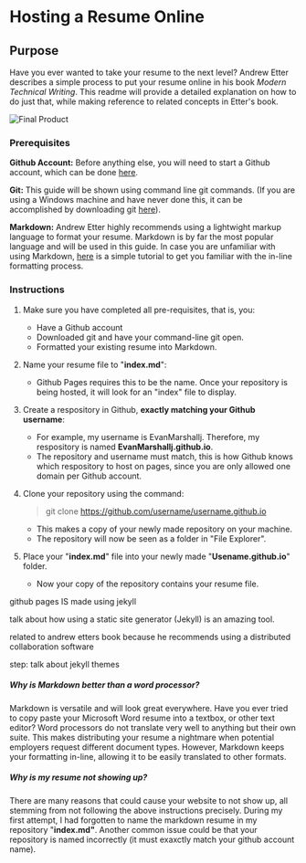 # Hosting a Resume Online

## Purpose 
Have you ever wanted to take your resume to the next level? Andrew Etter describes a simple process to put your resume online in his book *Modern Technical Writing*. This readme will provide a detailed explanation on how to do just that, while making reference to related concepts in Etter's book.

![Final Product](https://media.giphy.com/media/XIrTo38GTZjMNAKCe5/giphy.gif)

### Prerequisites
**Github Account:** Before anything else, you will need to start a Github account, which can be done [here](https://github.com/).

**Git:** This guide will be shown using command line git commands. (If you are using a Windows machine and have never done this, it can be accomplished by downloading git [here](https://git-scm.com/downloads)).

**Markdown:** Andrew Etter highly recommends using a lightwight markup language to format your resume. Markdown is by far the most popular language and will be used in this guide. In case you are unfamiliar with using Markdown, [here](https://www.markdowntutorial.com/) is a simple tutorial to get you familiar with the in-line formatting process.

### Instructions
1. Make sure you have completed all pre-requisites, that is, you:
	* Have a Github account
	* Downloaded git and have your command-line git open.
	* Formatted your existing resume into Markdown.

2. Name your resume file to "**index.md**":
	* Github Pages requires this to be the name. Once your repository is being hosted, it will look for an "index" file to display.

3. Create a respository in Github, **exactly matching your Github username**:
	* For example, my username is EvanMarshallj. Therefore, my respository is named **EvanMarshallj.github.io**.
	* The repository and username must match, this is how Github knows which respository to host on pages, since you are only allowed one domain per Github account.

4. Clone your repository using the command:
	> git clone https://github.com/username/username.github.io
	* This makes a copy of your newly made repository on your machine.
	* The repository will now be seen as a folder in "File Explorer".

5. Place your "**index.md**" file into your newly made "**Usename.github.io**" folder.
	* Now your copy of the repository contains your resume file.

github pages IS made using jekyll

talk about how using a static site generator (Jekyll) is an amazing tool.

related to andrew etters book because he recommends using a distributed collaboration software

step: talk about jekyll themes

##### *Why is Markdown better than a word processor?* 
Markdown is versatile and will look great everywhere. Have you ever tried to copy paste your Microsoft Word resume into a textbox, or other text editor? Word processors do not translate very well to anything but their own suite. This makes distributing your resume a nightmare when potential employers request different document types. However, Markdown keeps your formatting in-line, allowing it to be easily translated to other formats.

##### *Why is my resume not showing up?*
There are many reasons that could cause your website to not show up, all stemming from not following the above instructions precisely. During my first attempt, I had forgotten to name the markdown resume in my repository "**index.md"**. Another common issue could be that your repository is named incorrectly (it must exaxctly match your github account name).
